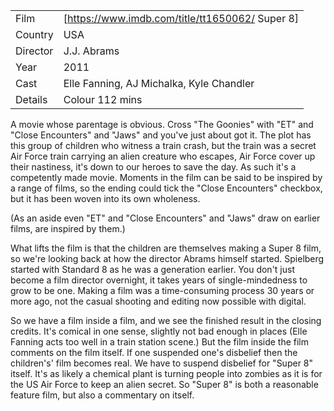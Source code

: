 | | |
|-|-|
Film|[https://www.imdb.com/title/tt1650062/ Super 8]
Country|USA
Director|J.J. Abrams
Year|2011
Cast|Elle Fanning, AJ Michalka, Kyle Chandler
Details|Colour 112 mins

A movie whose
parentage is obvious.  Cross "The Goonies" with "ET" and "Close Encounters"
and "Jaws" and you've just about got it.  The plot has this group of
children who witness a train crash, but the train was a secret Air
Force train carrying an alien creature who escapes, Air Force cover up
their nastiness, it's down to our heroes to save the day.  As such it's
a competently made movie.  Moments in the film can be said to be
inspired by a range of films, so the ending could tick the "Close Encounters"
checkbox, but it has been woven into its own wholeness.

(As an aside even "ET" and "Close Encounters" and "Jaws" draw on
earlier films, are inspired by them.)

What lifts the film is that the children are themselves making a Super 8 film,
so we're looking back at how the director Abrams himself started.  Spielberg
started with Standard 8 as he was a generation earlier.  You don't just become
a film director overnight,
it takes years of single-mindedness to grow to be one.  Making a film was
a time-consuming process 30 years or more ago, not the casual shooting
and editing now possible with digital.

So we have a film inside a film, and we see the finished result in the
closing credits.  It's comical in one sense, slightly not bad enough in places
(Elle Fanning acts too well in a train station scene.)  But the film
inside the film comments on the film itself.  If one suspended one's disbelief
then the children's' film becomes real.  We have to suspend disbelief for
"Super 8" itself.  It's as likely a chemical plant is turning people
into zombies as it is for the US Air Force to keep an alien secret.
So "Super 8" is both a reasonable feature film, but also a
commentary on itself.
